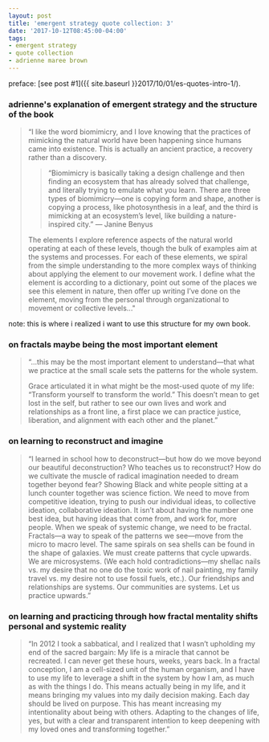 ```yaml
---
layout: post
title: 'emergent strategy quote collection: 3'
date: '2017-10-12T08:45:00-04:00'
tags:
- emergent strategy
- quote collection
- adrienne maree brown
--- 
```


preface: [see post #1]({{ site.baseurl }}2017/10/01/es-quotes-intro-1/). 

### adrienne's explanation of emergent strategy and the structure of the book

> “I like the word biomimicry, and I love knowing that the practices of mimicking the natural world have been happening since humans came into existence. This is actually an ancient practice, a recovery rather than a discovery.
> 
> > “Biomimicry is basically taking a design challenge and then finding an ecosystem that has already solved that challenge, and literally trying to emulate what you learn. There are three types of biomimicry—one is copying form and shape, another is copying a process, like photosynthesis in a leaf, and the third is mimicking at an ecosystem’s level, like building a nature-inspired city.”
— Janine Benyus
> 
> The elements I explore reference aspects of the natural world operating at each of these levels, though the bulk of examples aim at the systems and processes.
> For each of these elements, we spiral from the simple understanding to the more complex ways of thinking about applying the element to our movement work. I define what the element is according to a dictionary, point out some of the places we see this element in nature, then offer up writing I’ve done on the element, moving from the personal through organizational to movement or collective levels..."

note: this is where i realized i want to use this structure for my own book. 

### on fractals maybe being the most important element

> “...this may be the most important element to understand—that what we practice at the small scale sets the patterns for the whole system.
> 
> Grace articulated it in what might be the most-used quote of my life: “Transform yourself to transform the world.” This doesn’t mean to get lost in the self, but rather to see our own lives and work and relationships as a front line, a first place we can practice justice, liberation, and alignment with each other and the planet.”

### on learning to reconstruct and imagine

> “I learned in school how to deconstruct—but how do we move beyond our beautiful deconstruction? Who teaches us to reconstruct?
> How do we cultivate the muscle of radical imagination needed to dream together beyond fear? Showing Black and white people sitting at a lunch counter together was science fiction.
> We need to move from competitive ideation, trying to push our individual ideas, to collective ideation, collaborative ideation. It isn’t about having the number one best idea, but having ideas that come from, and work for, more people.
> When we speak of systemic change, we need to be fractal. Fractals—a way to speak of the patterns we see—move from the micro to macro level. The same spirals on sea shells can be found in the shape of galaxies. We must create patterns that cycle upwards. We are microsystems. (We each hold contradictions—my shellac nails vs. my desire that no one do the toxic work of nail painting, my family travel vs. my desire not to use fossil fuels, etc.). Our friendships and relationships are systems. Our communities are systems. Let us practice upwards.”

### on learning and practicing through how fractal mentality shifts personal and systemic reality

> “In 2012 I took a sabbatical, and I realized that I wasn’t upholding my end of the sacred bargain: My life is a miracle that cannot be recreated. I can never get these hours, weeks, years back. In a fractal conception, I am a cell-sized unit of the human organism, and I have to use my life to leverage a shift in the system by how I am, as much as with the things I do. This means actually being in my life, and it means bringing my values into my daily decision making. Each day should be lived on purpose.
> This has meant increasing my intentionality about being with others. Adapting to the changes of life, yes, but with a clear and transparent intention to keep deepening with my loved ones and transforming together.”